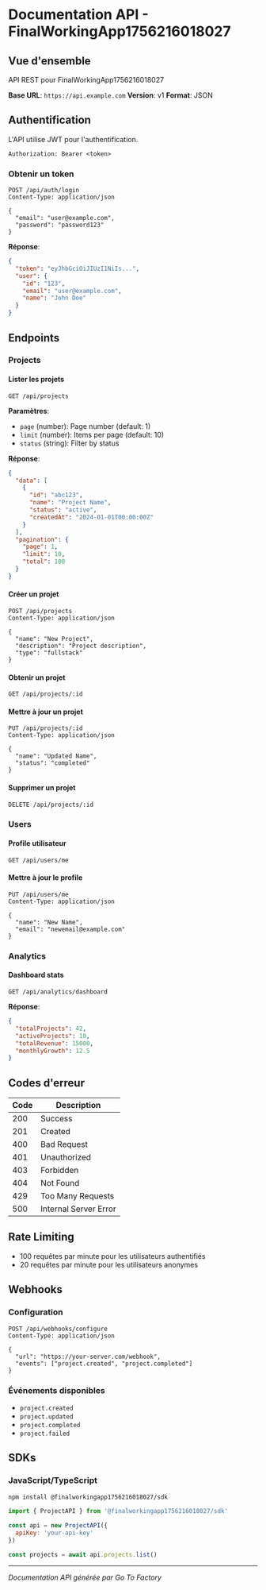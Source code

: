 # Documentation API - FinalWorkingApp1756216018027

## Vue d'ensemble

API REST pour FinalWorkingApp1756216018027

**Base URL**: `https://api.example.com`
**Version**: v1
**Format**: JSON

## Authentification

L'API utilise JWT pour l'authentification.

```http
Authorization: Bearer <token>
```

### Obtenir un token

```http
POST /api/auth/login
Content-Type: application/json

{
  "email": "user@example.com",
  "password": "password123"
}
```

**Réponse**:
```json
{
  "token": "eyJhbGciOiJIUzI1NiIs...",
  "user": {
    "id": "123",
    "email": "user@example.com",
    "name": "John Doe"
  }
}
```

## Endpoints

### Projects

#### Lister les projets
```http
GET /api/projects
```

**Paramètres**:
- `page` (number): Page number (default: 1)
- `limit` (number): Items per page (default: 10)
- `status` (string): Filter by status

**Réponse**:
```json
{
  "data": [
    {
      "id": "abc123",
      "name": "Project Name",
      "status": "active",
      "createdAt": "2024-01-01T00:00:00Z"
    }
  ],
  "pagination": {
    "page": 1,
    "limit": 10,
    "total": 100
  }
}
```

#### Créer un projet
```http
POST /api/projects
Content-Type: application/json

{
  "name": "New Project",
  "description": "Project description",
  "type": "fullstack"
}
```

#### Obtenir un projet
```http
GET /api/projects/:id
```

#### Mettre à jour un projet
```http
PUT /api/projects/:id
Content-Type: application/json

{
  "name": "Updated Name",
  "status": "completed"
}
```

#### Supprimer un projet
```http
DELETE /api/projects/:id
```

### Users

#### Profile utilisateur
```http
GET /api/users/me
```

#### Mettre à jour le profile
```http
PUT /api/users/me
Content-Type: application/json

{
  "name": "New Name",
  "email": "newemail@example.com"
}
```

### Analytics

#### Dashboard stats
```http
GET /api/analytics/dashboard
```

**Réponse**:
```json
{
  "totalProjects": 42,
  "activeProjects": 10,
  "totalRevenue": 15000,
  "monthlyGrowth": 12.5
}
```

## Codes d'erreur

| Code | Description |
|------|-------------|
| 200 | Success |
| 201 | Created |
| 400 | Bad Request |
| 401 | Unauthorized |
| 403 | Forbidden |
| 404 | Not Found |
| 429 | Too Many Requests |
| 500 | Internal Server Error |

## Rate Limiting

- 100 requêtes par minute pour les utilisateurs authentifiés
- 20 requêtes par minute pour les utilisateurs anonymes

## Webhooks

### Configuration
```http
POST /api/webhooks/configure
Content-Type: application/json

{
  "url": "https://your-server.com/webhook",
  "events": ["project.created", "project.completed"]
}
```

### Événements disponibles
- `project.created`
- `project.updated`
- `project.completed`
- `project.failed`

## SDKs

### JavaScript/TypeScript
```bash
npm install @finalworkingapp1756216018027/sdk
```

```javascript
import { ProjectAPI } from '@finalworkingapp1756216018027/sdk'

const api = new ProjectAPI({
  apiKey: 'your-api-key'
})

const projects = await api.projects.list()
```

---
*Documentation API générée par Go To Factory*
